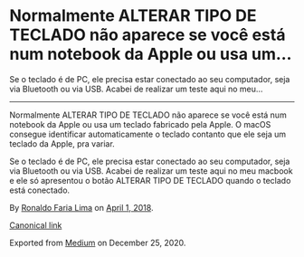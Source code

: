 Normalmente ALTERAR TIPO DE TECLADO não aparece se você está num notebook da Apple ou usa um…
=============================================================================================

Se o teclado é de PC, ele precisa estar conectado ao seu computador,
seja via Bluetooth ou via USB. Acabei de realizar um teste aqui no meu…

------------------------------------------------------------------------

Normalmente ALTERAR TIPO DE TECLADO não aparece se você está num
notebook da Apple ou usa um teclado fabricado pela Apple. O macOS
consegue identificar automaticamente o teclado contanto que ele seja um
teclado da Apple, pra variar.

Se o teclado é de PC, ele precisa estar conectado ao seu computador,
seja via Bluetooth ou via USB. Acabei de realizar um teste aqui no meu
macbook e ele só apresentou o botão ALTERAR TIPO DE TECLADO quando o
teclado está conectado.

By
<a href="https://medium.com/@ronaldolima" class="p-author h-card">Ronaldo Faria Lima</a>
on [April 1, 2018](https://medium.com/p/49783e56989b).

<a href="https://medium.com/@ronaldolima/normalmente-alterar-tipo-de-teclado-n%C3%A3o-aparece-se-voc%C3%AA-est%C3%A1-num-notebook-da-apple-ou-usa-um-49783e56989b" class="p-canonical">Canonical link</a>

Exported from [Medium](https://medium.com) on December 25, 2020.
